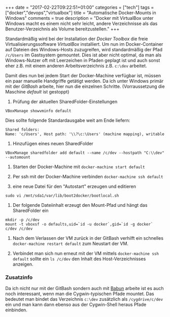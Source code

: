 +++
date = "2017-02-22T09:22:51+01:00"
categories = ["tech"]
tags = ["docker","devops","virtualbox"]
title = "Automatische Docker-Mounts in Windows"
comments = true
description = "Docker mit VirtualBox unter Windows macht es einem nicht sehr leicht, andere Verzeichnisse als das Benutzer-Verzeichnis als Volume bereitzustellen."
+++

Standardmäßig wird bei der Installation der _Docker Toolbox_ die freie Virtualisierungssoftware _VirtualBox_ installiert. Um nun im Docker-Container auf Dateien des Windows-Hosts zuzugreifen, wird standardmäßig der Pfad `/c/Users` im Gastsystem gemountet. Dies ist aber nicht optimal, da man als Windows-Nutzer oft mit Leerzeichen in Pfaden geplagt ist und auch sonst eher z.B. mit einem anderen Arbeitsverzeichnis z.B. `c:\dev` arbeitet.

Damit dies nun bei jedem Start der Docker-Machine verfügbar ist, müssen ein paar manuelle Handgriffe getätigt werden. Da ich unter Windows primär mit der _GitBash_ arbeite, hier nun die einzelnen Schritte. (Vorraussetzung die Maschine _default_ ist gestoppt)

1. Prüfung der aktuellen SharedFolder-Einstellungen
```
VBoxManage showvminfo default
```
Dies sollte folgende Standardausgabe weit am Ende liefern:
```
Shared folders:
Name: 'c/Users', Host path: '\\?\c:\Users' (machine mapping), writable
```

1. Hinzufügen eines neuen SharedFolder
```
VBoxManage sharedfolder add default --name /c/dev --hostpath "C:\\dev" --automount
```

1. Starten der Docker-Machine mit `docker-machine start default`

1. Per ssh mit der Docker-Machine verbinden `docker-machine ssh default`

1. eine neue Datei für den "Autostart" erzeugen und editieren
```
sudo vi /mnt/sda1/var/lib/boot2docker/bootlocal.sh
```

1. Der folgende Dateiinhalt erzeugt den Mount-Pfad und hängt das SharedFolder ein
```
mkdir -p /c/dev
mount -t vboxsf -o defaults,uid=`id -u docker`,gid=`id -g docker` c/dev /c/dev
```

1. Nach dem Verlassen der VM zurück in der GitBash verhilft ein schnelles `docker-machine restart default` zum Neustart der VM.

1. Verbindet man sich nun erneut mit der VM mittels `docker-machine ssh default` sollte ein `ls /c/dev` den Inhalt des Host-Verzeichnisses anzeigen.

### Zusatzinfo

Da ich nicht nur mit der GitBash sondern auch mit [Babun][babun] arbeite ist es auch noch interessant, wenn man die Cygwin-typischen Pfade mountet. Das bedeutet man bindet das Verzeichnis `c:\dev` zusätzlich als `/cygdrive/c/dev` ein und man kann dann ebenso aus der Cygwin-Shell heraus Pfade einbinden.

[babun]: https://babun.github.io